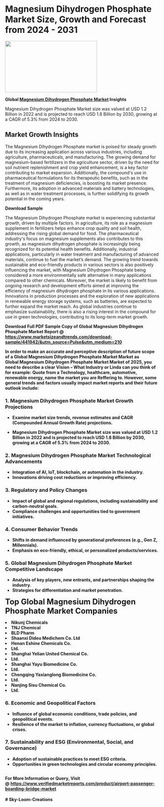 <H1>Magnesium Dihydrogen Phosphate Market Size, Growth and Forecast from 2024 - 2031</H1><img class="aligncenter size-medium wp-image-584254" src="https://thirdeyenews.in/wp-content/uploads/2024/09/Global-Market-Research-300x168.jpeg" alt="" width="300" height="168" /><p><strong>Global&nbsp;<a href="https://www.marketsizeandtrends.com/download-sample/441942/&amp;utm_source=Pulse&amp;utm_medium=210">Magnesium Dihydrogen Phosphate Market</a> Insights</strong></p><p>Magnesium Dihydrogen Phosphate Market size was valued at USD 1.2 Billion in 2022 and is projected to reach USD 1.8 Billion by 2030, growing at a CAGR of 5.3% from 2024 to 2030.</p><p><h2>Market Growth Insights</h2> <p>The Magnesium Dihydrogen Phosphate market is poised for steady growth due to its increasing application across various industries, including agriculture, pharmaceuticals, and manufacturing. The growing demand for magnesium-based fertilizers in the agriculture sector, driven by the need for soil nutrient replenishment and crop yield enhancement, is a key factor contributing to market expansion. Additionally, the compound's use in pharmaceutical formulations for its therapeutic benefits, such as in the treatment of magnesium deficiencies, is boosting its market presence. Furthermore, its adoption in advanced materials and battery technologies, as well as in water treatment processes, is further solidifying its growth potential in the coming years.</p> <p><strong>Download Sample</strong></p> <p>The Magnesium Dihydrogen Phosphate market is experiencing substantial growth, driven by multiple factors. In agriculture, its role as a magnesium supplement in fertilizers helps enhance crop quality and soil health, addressing the rising global demand for food. The pharmaceutical industry's focus on magnesium supplements also contributes to this growth, as magnesium dihydrogen phosphate is increasingly being recognized for its potential health benefits. Additionally, industrial applications, particularly in water treatment and manufacturing of advanced materials, continue to fuel the market’s demand. The growing trend towards sustainable and eco-friendly products in various sectors is also positively influencing the market, with Magnesium Dihydrogen Phosphate being considered a more environmentally safe alternative in many applications compared to other chemicals. Moreover, the market is likely to benefit from ongoing research and development efforts aimed at improving the efficiency of magnesium dihydrogen phosphate in its various applications. Innovations in production processes and the exploration of new applications in renewable energy storage systems, such as batteries, are expected to further expand the market reach. As global industries continue to emphasize sustainability, there is also a rising interest in the compound for use in green technologies, contributing to its long-term market growth. <p><strong></p><p><span class=""><strong>Download Full PDF Sample Copy of Global Magnesium Dihydrogen Phosphate Market Report</strong> @ <a href="https://www.marketsizeandtrends.com/download-sample/441942/&amp;utm_source=Pulse&amp;utm_medium=210" target="_blank">https://www.marketsizeandtrends.com/download-sample/441942/&amp;utm_source=Pulse&amp;utm_medium=210</a></span></p><p>In order to make an accurate and perceptive description of future scope of a Global&nbsp;Magnesium Dihydrogen Phosphate Market Market as Global&nbsp;Magnesium Dihydrogen Phosphate Market Market of 2025, you need to describe a clear Vision &ndash; What Industry or Linda can you think of for example: Quote from a Technology, healthcare, automotive, renewable energy, name the market you are Reffering to. However, some general trends and factors usually impact market reports and their future outlook include:</p><h3>1.&nbsp;<strong>Magnesium Dihydrogen Phosphate Market Growth Projections</strong></h3><ul><li>Examine market size trends, revenue estimates and CAGR (Compounded Annual Growth Rate) projections.</li><li><p>Magnesium Dihydrogen Phosphate Market size was valued at USD 1.2 Billion in 2022 and is projected to reach USD 1.8 Billion by 2030, growing at a CAGR of 5.3% from 2024 to 2030.</p></li></ul><h3>2.&nbsp;<strong>Magnesium Dihydrogen Phosphate Market Technological Advancements</strong></h3><ul><li>Integration of AI, IoT, blockchain, or automation in the industry.</li><li>Innovations driving cost reductions or improving efficiency.</li></ul><h3>3.&nbsp;<strong>Regulatory and Policy Changes</strong></h3><ul><li>Impact of global and regional regulations, including sustainability and carbon-neutral goals.</li><li>Compliance challenges and opportunities tied to government initiatives.</li></ul><h3>4.&nbsp;<strong>Consumer Behavior Trends</strong></h3><ul><li>Shifts in demand influenced by generational preferences (e.g., Gen Z, Millennials).</li><li>Emphasis on eco-friendly, ethical, or personalized products/services.</li></ul><h3>5.&nbsp;<strong>Global Magnesium Dihydrogen Phosphate Market Competitive Landscape</strong></h3><ul><li>Analysis of key players, new entrants, and partnerships shaping the industry.</li><li>Strategies for differentiation and market penetration.</li></ul><p data-pm-slice="1 1 []"><span style="color: inherit; font-family: inherit; font-size: 25px;">Top Global Magnesium Dihydrogen Phosphate Market Companies</span></p><div class="" data-test-id=""><p><li>Nikunj Chemicals</li><li> TNJ Chemical</li><li> BLD Pharm</li><li> Shaanxi Dideu Medichem Co. Ltd</li><li> Henan Eshine Chemicals Co.</li><li> Ltd.</li><li> Shanghai Yelian United Chemical Co.</li><li> Ltd.</li><li> Shanghai Yayu Biomedicine Co.</li><li> Ltd.</li><li> Chongqing Yaxianglong Biomedicine Co.</li><li> Ltd.</li><li> Nanjing Sisu Chemical Co.</li><li> Ltd.</li></p></div><h3>6.&nbsp;<strong>Economic and Geopolitical Factors</strong></h3><ul><li>Influence of global economic conditions, trade policies, and geopolitical events.</li><li>Resilience of the market to inflation, currency fluctuations, or global crises.</li></ul><h3>7.&nbsp;<strong>Sustainability and ESG (Environmental, Social, and Governance)</strong></h3><ul><li>Adoption of sustainable practices to meet ESG criteria.</li><li>Opportunities in green technologies and circular economy principles.</li></ul><h2><strong style="font-size: 14px;">For More Information or Query, Visit @&nbsp;</strong><a style="background-color: #ffffff; font-size: 14px;" href="https://www.marketsizeandtrends.com/report/magnesium-dihydrogen-phosphate-market/" target="_blank">https://www.verifiedmarketreports.com/product/airport-passenger-boarding-bridge-market</a></h2># Sky-Loom-Creations
